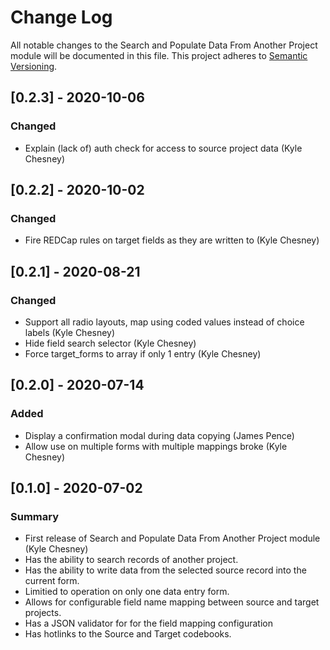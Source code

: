 # Change Log
All notable changes to the Search and Populate Data From Another Project module will be 
documented in this file. This project adheres to [Semantic Versioning](http://semver.org/).


## [0.2.3] - 2020-10-06
### Changed
- Explain (lack of) auth check for access to source project data (Kyle Chesney)


## [0.2.2] - 2020-10-02
### Changed
- Fire REDCap rules on target fields as they are written to (Kyle Chesney)


## [0.2.1] - 2020-08-21
### Changed
- Support all radio layouts, map using coded values instead of choice labels (Kyle Chesney)
- Hide field search selector (Kyle Chesney)
- Force target_forms to array if only 1 entry (Kyle Chesney)


## [0.2.0] - 2020-07-14
### Added
- Display a confirmation modal during data copying (James Pence)
- Allow use on multiple forms with multiple mappings broke (Kyle Chesney)


## [0.1.0] - 2020-07-02
### Summary
- First release of Search and Populate Data From Another Project module (Kyle Chesney)
- Has the ability to search records of another project.
- Has the ability to write data from the selected source record into the current form.
- Limitied to operation on only one data entry form.
- Allows for configurable field name mapping between source and target projects.
- Has a JSON validator for for the field mapping configuration
- Has hotlinks to the Source and Target codebooks.

